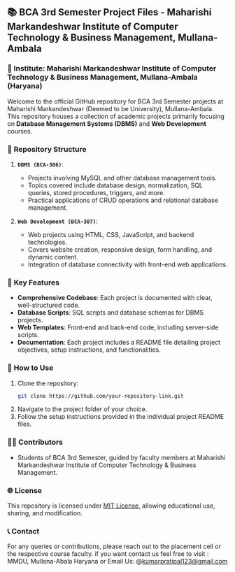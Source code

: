 

## 📚 BCA 3rd Semester Project Files - Maharishi Markandeshwar Institute of Computer Technology & Business Management, Mullana-Ambala

### 📍 Institute: Maharishi Markandeshwar Institute of Computer Technology & Business Management, Mullana-Ambala (Haryana)

Welcome to the official GitHub repository for BCA 3rd Semester projects at Maharishi Markandeshwar (Deemed to be University), Mullana-Ambala. This repository houses a collection of academic projects primarily focusing on **Database Management Systems (DBMS)** and **Web Development** courses.

### 📁 **Repository Structure**

1. **`DBMS (BCA-306)`**: 
   - Projects involving MySQL and other database management tools.
   - Topics covered include database design, normalization, SQL queries, stored procedures, triggers, and more.
   - Practical applications of CRUD operations and relational database management.

2. **`Web Development (BCA-307)`**:
   - Web projects using HTML, CSS, JavaScript, and backend technologies.
   - Covers website creation, responsive design, form handling, and dynamic content.
   - Integration of database connectivity with front-end web applications.

### 🔧 **Key Features**

- **Comprehensive Codebase**: Each project is documented with clear, well-structured code.
- **Database Scripts**: SQL scripts and database schemas for DBMS projects.
- **Web Templates**: Front-end and back-end code, including server-side scripts.
- **Documentation**: Each project includes a README file detailing project objectives, setup instructions, and functionalities.

### 📌 **How to Use**

1. Clone the repository: 
   ```bash
   git clone https://github.com/your-repository-link.git
   ```
2. Navigate to the project folder of your choice.
3. Follow the setup instructions provided in the individual project README files.

### 🧑‍💻 **Contributors**

- Students of BCA 3rd Semester, guided by faculty members at Maharishi Markandeshwar Institute of Computer Technology & Business Management.

### 🌐 **License**

This repository is licensed under [MIT License](LICENSE), allowing educational use, sharing, and modification.

### 📞 **Contact**

For any queries or contributions, please reach out to the placement cell or the respective course faculty.
if you want contact us feel free to visit : MMDU, Mullana-Abala Haryana or Email Us: @kumarpratipal123@gmail.com

